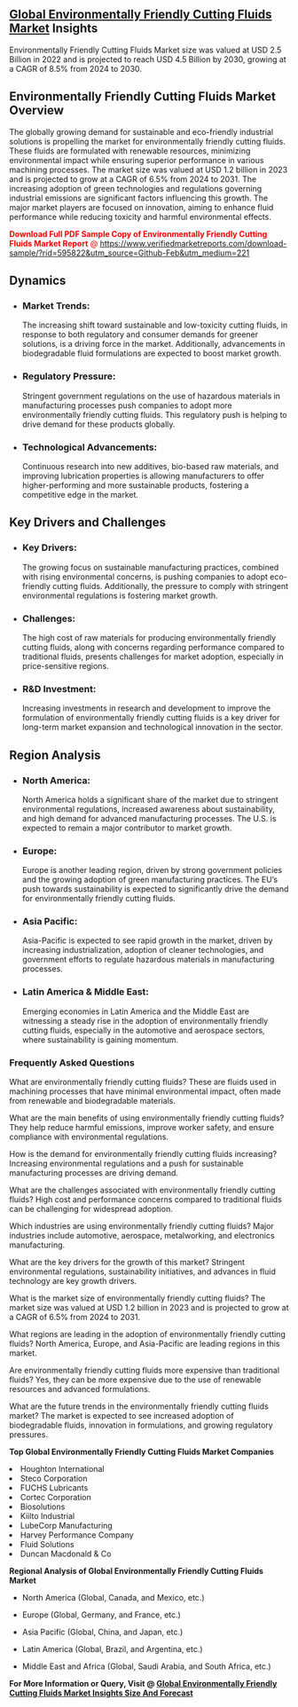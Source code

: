 <h2><a href="https://www.verifiedmarketreports.com/download-sample/?rid=595822&amp;utm_source=Github&amp;utm_medium=221" target="_blank">Global Environmentally Friendly Cutting Fluids Market</a> Insights</h2><p>Environmentally Friendly Cutting Fluids Market size was valued at USD 2.5 Billion in 2022 and is projected to reach USD 4.5 Billion by 2030, growing at a CAGR of 8.5% from 2024 to 2030.</p><p> <h2>Environmentally Friendly Cutting Fluids Market Overview</h2> <p>The globally growing demand for sustainable and eco-friendly industrial solutions is propelling the market for environmentally friendly cutting fluids. These fluids are formulated with renewable resources, minimizing environmental impact while ensuring superior performance in various machining processes. The market size was valued at USD 1.2 billion in 2023 and is projected to grow at a CAGR of 6.5% from 2024 to 2031. The increasing adoption of green technologies and regulations governing industrial emissions are significant factors influencing this growth. The major market players are focused on innovation, aiming to enhance fluid performance while reducing toxicity and harmful environmental effects.</p> <p><p><span class=""><span style="color: #ff0000;"><strong>Download Full PDF Sample Copy of Environmentally Friendly Cutting Fluids Market Report</strong> @ </span><a href="https://www.verifiedmarketreports.com/download-sample/?rid=595822&amp;utm_source=Github-Feb&amp;utm_medium=221" target="_blank">https://www.verifiedmarketreports.com/download-sample/?rid=595822&amp;utm_source=Github-Feb&amp;utm_medium=221</a></span></p></p> <h2>Dynamics</h2> <ul> <li><h3>Market Trends:</h3> The increasing shift toward sustainable and low-toxicity cutting fluids, in response to both regulatory and consumer demands for greener solutions, is a driving force in the market. Additionally, advancements in biodegradable fluid formulations are expected to boost market growth.</li> <li><h3>Regulatory Pressure:</h3> Stringent government regulations on the use of hazardous materials in manufacturing processes push companies to adopt more environmentally friendly cutting fluids. This regulatory push is helping to drive demand for these products globally.</li> <li><h3>Technological Advancements:</h3> Continuous research into new additives, bio-based raw materials, and improving lubrication properties is allowing manufacturers to offer higher-performing and more sustainable products, fostering a competitive edge in the market.</li> </ul> <h2>Key Drivers and Challenges</h2> <ul> <li><h3>Key Drivers:</h3> The growing focus on sustainable manufacturing practices, combined with rising environmental concerns, is pushing companies to adopt eco-friendly cutting fluids. Additionally, the pressure to comply with stringent environmental regulations is fostering market growth.</li> <li><h3>Challenges:</h3> The high cost of raw materials for producing environmentally friendly cutting fluids, along with concerns regarding performance compared to traditional fluids, presents challenges for market adoption, especially in price-sensitive regions.</li> <li><h3>R&D Investment:</h3> Increasing investments in research and development to improve the formulation of environmentally friendly cutting fluids is a key driver for long-term market expansion and technological innovation in the sector.</li> </ul> <h2>Region Analysis</h2> <ul> <li><h3>North America:</h3> North America holds a significant share of the market due to stringent environmental regulations, increased awareness about sustainability, and high demand for advanced manufacturing processes. The U.S. is expected to remain a major contributor to market growth.</li> <li><h3>Europe:</h3> Europe is another leading region, driven by strong government policies and the growing adoption of green manufacturing practices. The EU’s push towards sustainability is expected to significantly drive the demand for environmentally friendly cutting fluids.</li> <li><h3>Asia Pacific:</h3> Asia-Pacific is expected to see rapid growth in the market, driven by increasing industrialization, adoption of cleaner technologies, and government efforts to regulate hazardous materials in manufacturing processes.</li> <li><h3>Latin America & Middle East:</h3> Emerging economies in Latin America and the Middle East are witnessing a steady rise in the adoption of environmentally friendly cutting fluids, especially in the automotive and aerospace sectors, where sustainability is gaining momentum.</li> </ul> <h3>Frequently Asked Questions</h3> <p>What are environmentally friendly cutting fluids? These are fluids used in machining processes that have minimal environmental impact, often made from renewable and biodegradable materials.</p> <p>What are the main benefits of using environmentally friendly cutting fluids? They help reduce harmful emissions, improve worker safety, and ensure compliance with environmental regulations.</p> <p>How is the demand for environmentally friendly cutting fluids increasing? Increasing environmental regulations and a push for sustainable manufacturing processes are driving demand.</p> <p>What are the challenges associated with environmentally friendly cutting fluids? High cost and performance concerns compared to traditional fluids can be challenging for widespread adoption.</p> <p>Which industries are using environmentally friendly cutting fluids? Major industries include automotive, aerospace, metalworking, and electronics manufacturing.</p> <p>What are the key drivers for the growth of this market? Stringent environmental regulations, sustainability initiatives, and advances in fluid technology are key growth drivers.</p> <p>What is the market size of environmentally friendly cutting fluids? The market size was valued at USD 1.2 billion in 2023 and is projected to grow at a CAGR of 6.5% from 2024 to 2031.</p> <p>What regions are leading in the adoption of environmentally friendly cutting fluids? North America, Europe, and Asia-Pacific are leading regions in this market.</p> <p>Are environmentally friendly cutting fluids more expensive than traditional fluids? Yes, they can be more expensive due to the use of renewable resources and advanced formulations.</p> <p>What are the future trends in the environmentally friendly cutting fluids market? The market is expected to see increased adoption of biodegradable fluids, innovation in formulations, and growing regulatory pressures.</p> </p><p><strong>Top Global Environmentally Friendly Cutting Fluids Market Companies</strong></p><div data-test-id=""><p><li>Houghton International</li><li> Steco Corporation</li><li> FUCHS Lubricants</li><li> Cortec Corporation</li><li> Biosolutions</li><li> Kiilto Industrial</li><li> LubeCorp Manufacturing</li><li> Harvey Performance Company</li><li> Fluid Solutions</li><li> Duncan Macdonald & Co</li></p><div><strong>Regional Analysis of&nbsp;Global Environmentally Friendly Cutting Fluids Market</strong></div><ul><li dir="ltr"><p dir="ltr">North America&nbsp;(Global, Canada, and Mexico, etc.)</p></li><li dir="ltr"><p dir="ltr">Europe (Global, Germany, and France, etc.)</p></li><li dir="ltr"><p dir="ltr">Asia Pacific&nbsp;(Global, China, and Japan, etc.)</p></li><li dir="ltr"><p dir="ltr">Latin America&nbsp;(Global, Brazil, and Argentina, etc.)</p></li><li dir="ltr">Middle East and Africa&nbsp;(Global, Saudi Arabia, and South Africa, etc.)</li></ul><p><strong>For More Information or Query, Visit @&nbsp;</strong><strong><a href="https://www.verifiedmarketreports.com/product/environmentally-friendly-cutting-fluids-market/?utm_source=Github&amp;utm_medium=221" target="_blank">Global Environmentally Friendly Cutting Fluids Market Insights Size And Forecast</a></strong></p></div>
